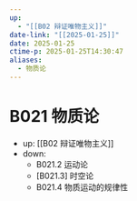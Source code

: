 ```yaml
---
up:
  - "[[B02 辩证唯物主义]]"
date-link: "[[2025-01-25]]"
date: 2025-01-25
ctime-p: 2025-01-25T14:30:47
aliases:
  - 物质论
---
```


# B021 物质论

- up: [[B02 辩证唯物主义]]
- down:	
	- B021.2 运动论
	- [B021.3] 时空论
	- B021.4 物质运动的规律性
	
